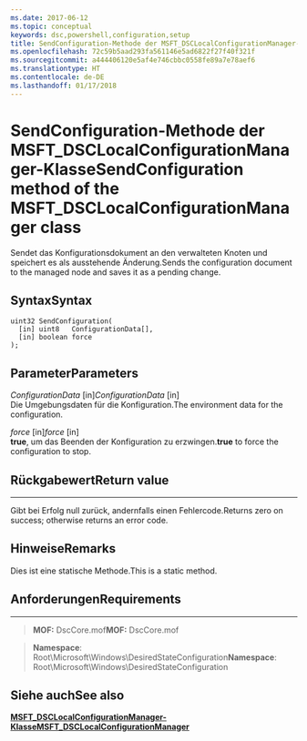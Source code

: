 ```yaml
---
ms.date: 2017-06-12
ms.topic: conceptual
keywords: dsc,powershell,configuration,setup
title: SendConfiguration-Methode der MSFT_DSCLocalConfigurationManager-Klasse
ms.openlocfilehash: 72c59b5aad293fa561146e5ad6822f27f40f321f
ms.sourcegitcommit: a444406120e5af4e746cbbc0558fe89a7e78aef6
ms.translationtype: HT
ms.contentlocale: de-DE
ms.lasthandoff: 01/17/2018
---
```

# <a name="sendconfiguration-method-of-the-msftdsclocalconfigurationmanager-class"></a><span data-ttu-id="eafde-103">SendConfiguration-Methode der MSFT_DSCLocalConfigurationManager-Klasse</span><span class="sxs-lookup"><span data-stu-id="eafde-103">SendConfiguration method of the MSFT_DSCLocalConfigurationManager class</span></span>

<span data-ttu-id="eafde-104">Sendet das Konfigurationsdokument an den verwalteten Knoten und speichert es als ausstehende Änderung.</span><span class="sxs-lookup"><span data-stu-id="eafde-104">Sends the configuration document to the managed node and saves it as a pending change.</span></span>

<a name="syntax"></a><span data-ttu-id="eafde-105">Syntax</span><span class="sxs-lookup"><span data-stu-id="eafde-105">Syntax</span></span>
------

```mof
uint32 SendConfiguration(
  [in] uint8   ConfigurationData[],
  [in] boolean force
);
```

<a name="parameters"></a><span data-ttu-id="eafde-106">Parameter</span><span class="sxs-lookup"><span data-stu-id="eafde-106">Parameters</span></span>
----------

<span data-ttu-id="eafde-107">*ConfigurationData* \[in\]</span><span class="sxs-lookup"><span data-stu-id="eafde-107">*ConfigurationData* \[in\]</span></span>  
<span data-ttu-id="eafde-108">Die Umgebungsdaten für die Konfiguration.</span><span class="sxs-lookup"><span data-stu-id="eafde-108">The environment data for the configuration.</span></span>

<span data-ttu-id="eafde-109">*force* \[in\]</span><span class="sxs-lookup"><span data-stu-id="eafde-109">*force* \[in\]</span></span>  
<span data-ttu-id="eafde-110">**true**, um das Beenden der Konfiguration zu erzwingen.</span><span class="sxs-lookup"><span data-stu-id="eafde-110">**true** to force the configuration to stop.</span></span>

## <a name="return-value"></a><span data-ttu-id="eafde-111">Rückgabewert</span><span class="sxs-lookup"><span data-stu-id="eafde-111">Return value</span></span>
------------

<span data-ttu-id="eafde-112">Gibt bei Erfolg null zurück, andernfalls einen Fehlercode.</span><span class="sxs-lookup"><span data-stu-id="eafde-112">Returns zero on success; otherwise returns an error code.</span></span>

## <a name="remarks"></a><span data-ttu-id="eafde-113">Hinweise</span><span class="sxs-lookup"><span data-stu-id="eafde-113">Remarks</span></span>

<span data-ttu-id="eafde-114">Dies ist eine statische Methode.</span><span class="sxs-lookup"><span data-stu-id="eafde-114">This is a static method.</span></span>

## <a name="requirements"></a><span data-ttu-id="eafde-115">Anforderungen</span><span class="sxs-lookup"><span data-stu-id="eafde-115">Requirements</span></span>
------------
><span data-ttu-id="eafde-116">**MOF:** DscCore.mof</span><span class="sxs-lookup"><span data-stu-id="eafde-116">**MOF:** DscCore.mof</span></span>

><span data-ttu-id="eafde-117">**Namespace**: Root\Microsoft\Windows\DesiredStateConfiguration</span><span class="sxs-lookup"><span data-stu-id="eafde-117">**Namespace**: Root\Microsoft\Windows\DesiredStateConfiguration</span></span>


## <a name="see-also"></a><span data-ttu-id="eafde-118">Siehe auch</span><span class="sxs-lookup"><span data-stu-id="eafde-118">See also</span></span>


[<span data-ttu-id="eafde-119">**MSFT_DSCLocalConfigurationManager-Klasse**</span><span class="sxs-lookup"><span data-stu-id="eafde-119">**MSFT_DSCLocalConfigurationManager**</span></span>](msft-dsclocalconfigurationmanager.md)


 

 




